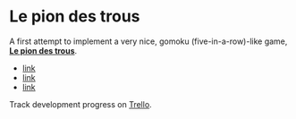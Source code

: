 Le pion des trous
=================

A first attempt to implement a very nice, gomoku (five-in-a-row)-like game,
**[Le pion des trous](https://www.facebook.com/people/Lepion-Destrous/100005579806865)**.

- [link](http://www.lavenir.net/cnt/DMF20131102_00383789)
- [link](http://www.dhnet.be/regions/tournai-ath-mouscron/le-pion-des-trous-un-jeu-100-tournaisien-52720447357046af569d6422)
- [link](http://www.nordeclair.be/849552/article/regions/tournai/actualite/2013-11-03/le-pion-des-trous-un-jeu-de-societe-100-tournaisien)

Track development progress on [Trello](https://trello.com/b/TnbrYPGs/le-pion-des-trous-web).
